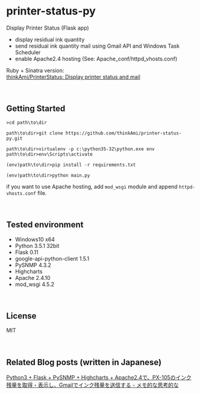 # printer-status-py

Display Printer Status (Flask app)  

- display residual ink quantity
- send residual ink quantity mail using Gmail API and Windows Task Scheduler
- enable Apache2.4 hosting (See: Apache_conf/httpd_vhosts.conf) 

Ruby + Sinatra version:  
[thinkAmi/PrinterStatus: Display printer status and mail](https://github.com/thinkAmi/PrinterStatus)

　  
## Getting Started

```
>cd path\to\dir

path\to\dir>git clone https://github.com/thinkAmi/printer-status-py.git

path\to\dir>virtualenv -p c:\python35-32\python.exe env
path\to\dir>env\Scripts\activate

(env)path\to\dir>pip install -r requirements.txt

(env)path\to\dir>python main.py
```

if you want to use Apache hosting, add `mod_wsgi` module and append `httpd-vhosts.conf` file.

　  
## Tested environment

- Windows10 x64
- Python 3.5.1 32bit
- Flask 0.11
- google-api-python-client 1.5.1
- PySNMP 4.3.2
- Highcharts
- Apache 2.4.10
- mod_wsgi 4.5.2

　  
## License
MIT

　  
## Related Blog posts (written in Japanese)

[Python3 + Flask + PySNMP + Highcharts + Apache2.4で、PX-105のインク残量を取得・表示し、Gmailでインク残量を送信する - メモ的な思考的な](http://thinkami.hatenablog.com/entry/2016/06/14/233606)